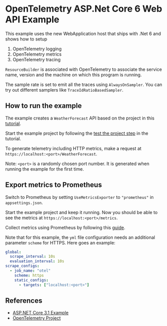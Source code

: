 # OpenTelemetry ASP.Net Core 6  Web API Example

This example uses the new WebApplication host that ships with .Net 6
and shows how to setup

1. OpenTelemetry logging
2. OpenTelemetry metrics
3. OpenTelemetry tracing

`ResourceBuilder` is associated with OpenTelemetry to associate the
service name, version and the machine on which this program is running.

The sample rate is set to emit all the traces using `AlwaysOnSampler`.
You can try out different samplers like `TraceIdRatioBasedSampler`.

## How to run the example

The example creates a `WeatherForecast` API based on the project in this
[tutorial](https://docs.microsoft.com/aspnet/core/tutorials/first-web-api).

Start the example project by following the [test the project step](https://docs.microsoft.com/aspnet/core/tutorials/first-web-api#test-the-project)
in the tutorial.

To generate telemetry including HTTP
metrics, make a request at `https://localhost:<port>/WeatherForecast`.

Note: `<port>` is a randomly chosen port number. It is generated when running
the example for the first time.

## Export metrics to Prometheus

Switch to Prometheus by setting `UseMetricsExporter` to `"prometheus"` in `appsettings.json`.

Start the example project and keep it running.
Now you should be able to see the metrics at `https://localhost:<port>/metrics`.

Collect metrics using Prometheus by following this [guide](../../docs/metrics/getting-started-prometheus-grafana/README.md#collect-metrics-using-prometheus).

Note that for this example, the `yml` file configuration needs an additional
parameter `scheme` for HTTPS. Here goes an example:

```yaml
global:
  scrape_interval: 10s
  evaluation_interval: 10s
scrape_configs:
  - job_name: "otel"
    scheme: https
    static_configs:
      - targets: ["localhost:<port>"]
```

## References

* [ASP.NET Core 3.1 Example](https://github.com/open-telemetry/opentelemetry-dotnet/tree/98cb28974af43fc893ab80a8cead6e2d4163e144/examples/AspNetCore)
* [OpenTelemetry Project](https://opentelemetry.io/)
